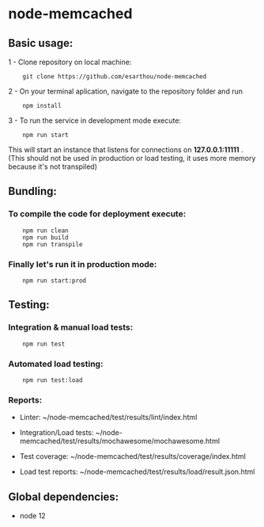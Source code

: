 # node-memcached


## Basic usage:

1 - Clone repository on local machine:  
    
        git clone https://github.com/esarthou/node-memcached

2 - On your terminal aplication, navigate to the repository folder and run 
            
        npm install

3 - To run the service in development mode execute:
        
        npm run start
     
This will start an instance that listens for connections on **127.0.0.1:11111** . (This should not be used in production or load testing, it uses more memory because it's not transpiled)

## Bundling:

### To compile the code for deployment execute:

        npm run clean
        npm run build
        npm run transpile

### Finally let's run it in production mode:

        npm run start:prod

## Testing:
### Integration & manual load tests: 
        npm run test

### Automated load testing:
        npm run test:load

### Reports:

- Linter: ~/node-memcached/test/results/lint/index.html

- Integration/Load tests: ~/node-memcached/test/results/mochawesome/mochawesome.html

- Test coverage: ~/node-memcached/test/results/coverage/index.html

- Load test reports: ~/node-memcached/test/results/load/result.json.html

## Global dependencies:

- node 12 
